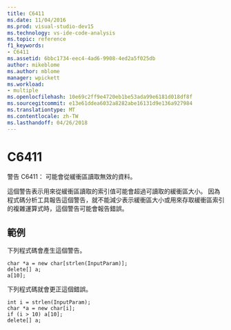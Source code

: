 ```yaml
---
title: C6411
ms.date: 11/04/2016
ms.prod: visual-studio-dev15
ms.technology: vs-ide-code-analysis
ms.topic: reference
f1_keywords:
- C6411
ms.assetid: 6bbc1734-eec4-4ad6-9908-4ed2a5f025db
author: mikeblome
ms.author: mblome
manager: wpickett
ms.workload:
- multiple
ms.openlocfilehash: 10e69c2ff9e4720eb1be53ada99e6181d018df8f
ms.sourcegitcommit: e13e61ddea6032a8282abe16131d9e136a927984
ms.translationtype: MT
ms.contentlocale: zh-TW
ms.lasthandoff: 04/26/2018
---
```

# <a name="c6411"></a>C6411
警告 C6411： 可能會從緩衝區讀取無效的資料。

 這個警告表示用來從緩衝區讀取的索引值可能會超過可讀取的緩衝區大小。 因為程式碼分析工具報告這個警告，就不能減少表示緩衝區大小或用來存取緩衝區索引的複雜運算式時，這個警告可能會報告錯誤。

## <a name="example"></a>範例
 下列程式碼會產生這個警告。

```
char *a = new char[strlen(InputParam)];
delete[] a;
a[10];
```

 下列程式碼就會更正這個錯誤。

```
int i = strlen(InputParam);
char *a = new char[i];
if (i > 10) a[10];
delete[] a;
```